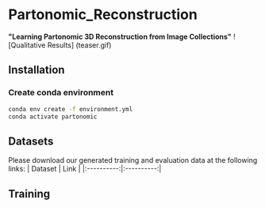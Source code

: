 # Partonomic_Reconstruction
**"Learning Partonomic 3D Reconstruction from Image Collections"**
![Qualitative Results] (teaser.gif)
## Installation
### Create conda environment
```bash
conda env create -f environment.yml
conda activate partonomic
```
## Datasets
Please download our generated training and evaluation data at the following links:
| Dataset | Link |
|:----------:|:----------:|

## Training

